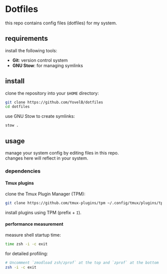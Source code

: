 # Dotfiles

this repo contains config files (dotfiles) for my system.

## requirements

install the following tools:

- **Git**: version control system  
- **GNU Stow**: for managing symlinks  

## install

clone the repository into your `$HOME` directory:

```bash
git clone https://github.com/YovelB/dotfiles
cd dotfiles
```

use GNU Stow to create symlinks:

```bash
stow .
```

## usage

manage your system config by editing files in this repo.  
changes here will reflect in your system.

### dependencies

#### Tmux plugins

clone the Tmux Plugin Manager (TPM):

```bash
git clone https://github.com/tmux-plugins/tpm ~/.config/tmux/plugins/tpm
```

install plugins using TPM (prefix + `I`).

#### performance measurement

measure shell startup time:

```bash
time zsh -i -c exit
```

for detailed profiling:

```bash
# Uncomment `zmodload zsh/zprof` at the top and `zprof` at the bottom
zsh -i -c exit
```
